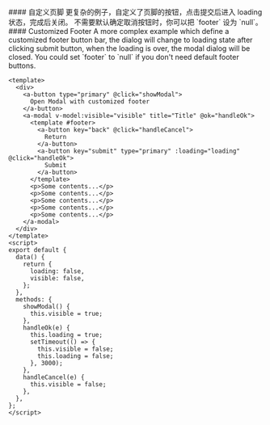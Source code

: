 <cn>
#### 自定义页脚
更复杂的例子，自定义了页脚的按钮，点击提交后进入 loading 状态，完成后关闭。
不需要默认确定取消按钮时，你可以把 `footer` 设为 `null`。
</cn>

<us>
#### Customized Footer
A more complex example which define a customized footer button bar,
the dialog will change to loading state after clicking submit button, when the loading is over,
the modal dialog will be closed.
You could set `footer` to `null` if you don't need default footer buttons.
</us>

```vue
<template>
  <div>
    <a-button type="primary" @click="showModal">
      Open Modal with customized footer
    </a-button>
    <a-modal v-model:visible="visible" title="Title" @ok="handleOk">
      <template #footer>
        <a-button key="back" @click="handleCancel">
          Return
        </a-button>
        <a-button key="submit" type="primary" :loading="loading" @click="handleOk">
          Submit
        </a-button>
      </template>
      <p>Some contents...</p>
      <p>Some contents...</p>
      <p>Some contents...</p>
      <p>Some contents...</p>
      <p>Some contents...</p>
    </a-modal>
  </div>
</template>
<script>
export default {
  data() {
    return {
      loading: false,
      visible: false,
    };
  },
  methods: {
    showModal() {
      this.visible = true;
    },
    handleOk(e) {
      this.loading = true;
      setTimeout(() => {
        this.visible = false;
        this.loading = false;
      }, 3000);
    },
    handleCancel(e) {
      this.visible = false;
    },
  },
};
</script>
```
